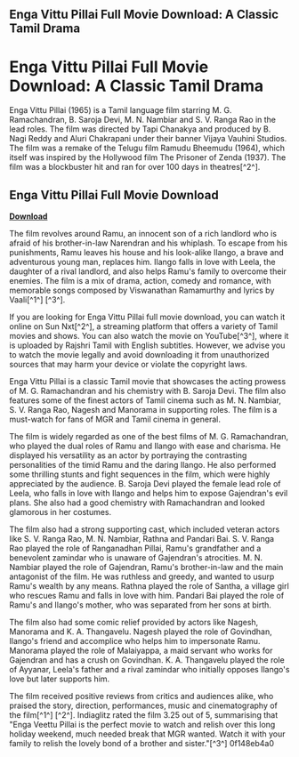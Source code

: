 ## Enga Vittu Pillai Full Movie Download: A Classic Tamil Drama

  
# Enga Vittu Pillai Full Movie Download: A Classic Tamil Drama
 
Enga Vittu Pillai (1965) is a Tamil language film starring M. G. Ramachandran, B. Saroja Devi, M. N. Nambiar and S. V. Ranga Rao in the lead roles. The film was directed by Tapi Chanakya and produced by B. Nagi Reddy and Aluri Chakrapani under their banner Vijaya Vauhini Studios. The film was a remake of the Telugu film Ramudu Bheemudu (1964), which itself was inspired by the Hollywood film The Prisoner of Zenda (1937). The film was a blockbuster hit and ran for over 100 days in theatres[^2^].
 
## Enga Vittu Pillai Full Movie Download


[**Download**](https://www.google.com/url?q=https%3A%2F%2Fbytlly.com%2F2tM9ix&sa=D&sntz=1&usg=AOvVaw3tpH0pjoYlSS167f9L1Bl6)

 
The film revolves around Ramu, an innocent son of a rich landlord who is afraid of his brother-in-law Narendran and his whiplash. To escape from his punishments, Ramu leaves his house and his look-alike Ilango, a brave and adventurous young man, replaces him. Ilango falls in love with Leela, the daughter of a rival landlord, and also helps Ramu's family to overcome their enemies. The film is a mix of drama, action, comedy and romance, with memorable songs composed by Viswanathan Ramamurthy and lyrics by Vaali[^1^] [^3^].
 
If you are looking for Enga Vittu Pillai full movie download, you can watch it online on Sun Nxt[^2^], a streaming platform that offers a variety of Tamil movies and shows. You can also watch the movie on YouTube[^3^], where it is uploaded by Rajshri Tamil with English subtitles. However, we advise you to watch the movie legally and avoid downloading it from unauthorized sources that may harm your device or violate the copyright laws.
 
Enga Vittu Pillai is a classic Tamil movie that showcases the acting prowess of M. G. Ramachandran and his chemistry with B. Saroja Devi. The film also features some of the finest actors of Tamil cinema such as M. N. Nambiar, S. V. Ranga Rao, Nagesh and Manorama in supporting roles. The film is a must-watch for fans of MGR and Tamil cinema in general.
  
The film is widely regarded as one of the best films of M. G. Ramachandran, who played the dual roles of Ramu and Ilango with ease and charisma. He displayed his versatility as an actor by portraying the contrasting personalities of the timid Ramu and the daring Ilango. He also performed some thrilling stunts and fight sequences in the film, which were highly appreciated by the audience. B. Saroja Devi played the female lead role of Leela, who falls in love with Ilango and helps him to expose Gajendran's evil plans. She also had a good chemistry with Ramachandran and looked glamorous in her costumes.
 
The film also had a strong supporting cast, which included veteran actors like S. V. Ranga Rao, M. N. Nambiar, Rathna and Pandari Bai. S. V. Ranga Rao played the role of Ranganadhan Pillai, Ramu's grandfather and a benevolent zamindar who is unaware of Gajendran's atrocities. M. N. Nambiar played the role of Gajendran, Ramu's brother-in-law and the main antagonist of the film. He was ruthless and greedy, and wanted to usurp Ramu's wealth by any means. Rathna played the role of Santha, a village girl who rescues Ramu and falls in love with him. Pandari Bai played the role of Ramu's and Ilango's mother, who was separated from her sons at birth.
 
The film also had some comic relief provided by actors like Nagesh, Manorama and K. A. Thangavelu. Nagesh played the role of Govindhan, Ilango's friend and accomplice who helps him to impersonate Ramu. Manorama played the role of Malaiyappa, a maid servant who works for Gajendran and has a crush on Govindhan. K. A. Thangavelu played the role of Ayyanar, Leela's father and a rival zamindar who initially opposes Ilango's love but later supports him.
 
The film received positive reviews from critics and audiences alike, who praised the story, direction, performances, music and cinematography of the film[^1^] [^2^]. Indiaglitz rated the film 3.25 out of 5, summarising that "Enga Veettu Pillai is the perfect movie to watch and relish over this long holiday weekend, much needed break that MGR wanted. Watch it with your family to relish the lovely bond of a brother and sister."[^3^]
 0f148eb4a0

